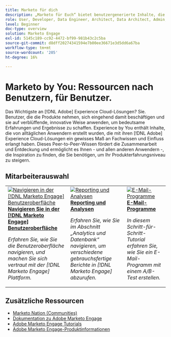 ```yaml
---
title: Marketo für dich
description: „Marketo für Euch“ bietet benutzergenerierte Inhalte, die von Alltagsbenutzerinnen und -benutzern erstellt werden, die mit ihrem Wissen über Adobe Marketo ein gewisses Maß an Expertise und Einfluss erworben haben.
role: User, Developer, Data Engineer, Architect, Data Architect, Admin, Leader
level: Beginner
doc-type: overview
solution: Marketo Engage
exl-id: 5145c189-cc92-4472-bf99-981b43c2c5ba
source-git-commit: d8dff20274341594e7b00ee36671e3d5dd6a67ba
workflow-type: tm+mt
source-wordcount: '205'
ht-degree: 16%

---
```


# Marketo by You: Ressourcen nach Benutzern, für Benutzer.

Das Wichtigste an [!DNL Adobe] Experience Cloud-Lösungen? Sie. Benutzer, die die Produkte nehmen, sich eingehend damit beschäftigen und sie auf verblüffende, innovative Weise anwenden, um bedeutsame Erfahrungen und Ergebnisse zu schaffen. Experience by You enthält Inhalte, die von alltäglichen Anwendern erstellt wurden, die mit ihren [!DNL Adobe] Experience Cloud-Lösungen ein gewisses Maß an Fachwissen und Einfluss erlangt haben. Dieses Peer-to-Peer-Wissen fördert die Zusammenarbeit und Entdeckung und ermöglicht es Ihnen - und allen anderen Anwendern -, die Inspiration zu finden, die Sie benötigen, um Ihr Produkterfahrungsniveau zu steigern.

<div id="recs-overview-body-1"></div>
<div id="recs-overview-body-2"></div>
<div id="recs-overview-body-3"></div>
<div id="recs-overview-body-4"></div>
<div id="recs-overview-body-5"></div>
<div id="recs-overview-body-6"></div>

<div id="staff-picks-section">

## Mitarbeiterauswahl

<table>
<tr>
  <td>
    <a href="/help/marketo/fundamentals/ui-navigation.md">
      <img alt="Navigieren in der [!DNL Marketo Engage] Benutzeroberfläche" src="https://video.tv.adobe.com/v/3419131?format=jpeg" />
    </a>
    <div>
      <a href="/help/marketo/fundamentals/ui-navigation.md">
    <strong>Navigieren Sie in der [!DNL Marketo Engage] Benutzeroberfläche</strong>
    </a>
    </div>
    <p>
    <em>Erfahren Sie, wie Sie die Benutzeroberfläche navigieren, und machen Sie sich vertraut mit der [!DNL Marketo Engage] Plattform.</em>
    <p>
  </td>
  <td>
    <a href="/help/marketo/reporting/reporting-and-analytics.md">
      <img alt="Reporting und Analysen" src="https://video.tv.adobe.com/v/3419295?format=jpeg" />
    </a>
    <div>
      <a href="/help/marketo/reporting/reporting-and-analytics.md">
    <strong>Reporting und Analysen</strong>
    </a>
    </div>
    <p>
    <em>Erfahren Sie, wie Sie im Abschnitt „Analytics und Datenbank“ navigieren, um verschiedene gebrauchsfertige Berichte in [!DNL Marketo Engage] abzurufen.</em>
    <p>
  </td>
  <td>
    <a href="/help/marketo/programs/email-programs.md">
      <img alt="E-Mail-Programme" src="https://video.tv.adobe.com/v/3419440?format=jpeg" />
    </a>
    <div>
      <a href="/help/marketo/programs/email-programs.md">
    <strong>E-Mail-Programme</strong>
    </a>
    </div>
    <p>
    <em>In diesem Schritt-für-Schritt-Tutorial erfahren Sie, wie Sie ein E-Mail-Programm mit einem A/B-Test erstellen.</em>
    <p>
  </td>
</tr>
</table>

</div>

## Zusätzliche Ressourcen

* [Marketo Nation (Communities)](https://nation.marketo.com/)
* [Dokumentation zu Adobe Marketo Engage](https://experienceleague.adobe.com/docs/marketo-engage.html)
* [Adobe Marketo Engage Tutorials](https://experienceleague.adobe.com/docs/marketo-learn/tutorials/overview.html)
* [Adobe Marketo Engage-Produktinformationen](https://business.adobe.com/products/marketo/adobe-marketo.html)
